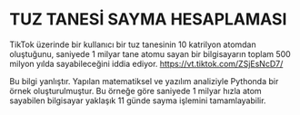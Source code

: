 # TUZ TANESİ SAYMA HESAPLAMASI
TikTok üzerinde bir kullanıcı bir tuz tanesinin 10 katrilyon atomdan oluştuğunu, saniyede 1 milyar tane atomu sayan bir bilgisayarın toplam 500 milyon yılda sayabileceğini iddia ediyor.
https://vt.tiktok.com/ZSjEsNcD7/

Bu bilgi yanlıştır. Yapılan matematiksel ve yazılım analiziyle Pythonda bir örnek oluşturulmuştur. Bu örneğe göre saniyede 1 milyar hızla atom sayabilen bilgisayar yaklaşık 11 günde sayma işlemini tamamlayabilir.
